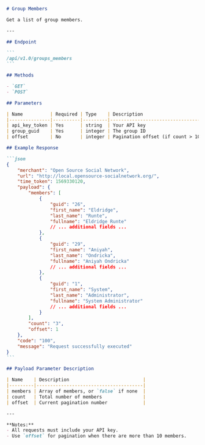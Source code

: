 ````markdown name=docs/endpoints/groups_members.md
# Group Members

Get a list of group members.

---

## Endpoint

```
/api/v1.0/groups_members
```

## Methods

- `GET`
- `POST`

## Parameters

| Name          | Required | Type    | Description                                              |
|---------------|----------|---------|----------------------------------------------------------|
| api_key_token | Yes      | string  | Your API key                                             |
| group_guid    | Yes      | integer | The group ID                                             |
| offset        | No       | integer | Pagination offset (if count > 10, set to 1, 2, 3...)     |

## Example Response

```json
{
    "merchant": "Open Source Social Network",
    "url": "http://local.opensource-socialnetwork.org/",
    "time_token": 1569330120,
    "payload": {
        "members": [
            {
                "guid": "26",
                "first_name": "Eldridge",
                "last_name": "Runte",
                "fullname": "Eldridge Runte"
                // ... additional fields ...
            },
            {
                "guid": "29",
                "first_name": "Aniyah",
                "last_name": "Ondricka",
                "fullname": "Aniyah Ondricka"
                // ... additional fields ...
            },
            {
                "guid": "1",
                "first_name": "System",
                "last_name": "Administrator",
                "fullname": "System Administrator"
                // ... additional fields ...
            }
        ],
        "count": "3",
        "offset": 1
    },
    "code": "100",
    "message": "Request successfully executed"
}
```

## Payload Parameter Description

| Name    | Description                           |
|---------|---------------------------------------|
| members | Array of members, or `false` if none  |
| count   | Total number of members               |
| offset  | Current pagination number             |

---

**Notes:**
- All requests must include your API key.
- Use `offset` for pagination when there are more than 10 members.
````
